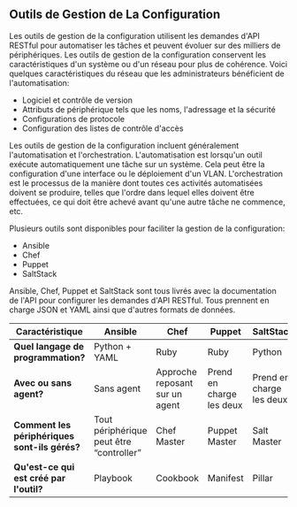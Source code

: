 
## Outils de Gestion de La Configuration

Les outils de gestion de la configuration utilisent les demandes d'API RESTful pour automatiser les tâches et peuvent évoluer sur des milliers de périphériques. Les outils de gestion de la configuration conservent les caractéristiques d'un système ou d'un réseau pour plus de cohérence. Voici quelques caractéristiques du réseau que les administrateurs bénéficient de l'automatisation:

- Logiciel et contrôle de version
- Attributs de périphérique tels que les noms, l'adressage et la sécurité
- Configurations de protocole
- Configuration des listes de contrôle d'accès

Les outils de gestion de la configuration incluent généralement l'automatisation et l'orchestration. L'automatisation est lorsqu'un outil exécute automatiquement une tâche sur un système. Cela peut être la configuration d'une interface ou le déploiement d'un VLAN. L'orchestration est le processus de la manière dont toutes ces activités automatisées doivent se produire, telles que l'ordre dans lequel elles doivent être effectuées, ce qui doit être achevé avant qu'une autre tâche ne commence, etc. 

Plusieurs outils sont disponibles pour faciliter la gestion de la configuration:

- Ansible
- Chef
- Puppet
- SaltStack

Ansible, Chef, Puppet et SaltStack sont tous livrés avec la documentation de l'API pour configurer les demandes d'API RESTful. Tous prennent en charge JSON et YAML ainsi que d'autres formats de données.

| Caractéristique                               | Ansible                                  | Chef                           | Puppet                   | SaltStack                |
| --------------------------------------------- | ---------------------------------------- | ------------------------------ | ------------------------ | ------------------------ |
| **Quel langage de programmation?**            | Python + YAML                            | Ruby                           | Ruby                     | Python                   |
| **Avec ou sans agent?**                       | Sans agent                               | Approche reposant sur un agent | Prend en charge les deux | Prend en charge les deux |
| **Comment les périphériques sont-ils gérés?** | Tout périphérique peut être “controller” | Chef Master                    | Puppet Master            | Salt Master              |
| **Qu'est-ce qui est créé par l'outil?**       | Playbook                                 | Cookbook                       | Manifest                 | Pillar                   |

